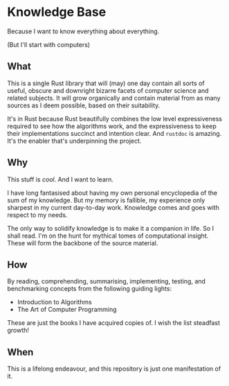 # Knowledge Base

Because I want to know everything about everything.

(But I'll start with computers)

## What

This is a single Rust library that will (may) one day contain all sorts of
useful, obscure and downright bizarre facets of computer science and related
subjects. It will grow organically and contain material from as many sources as
I deem possible, based on their suitability.

It's in Rust because Rust beautifully combines the low level expressiveness
required to see how the algorithms work, and the expressiveness to keep their
implementations succinct and intention clear. And `rustdoc` is amazing. It's the
enabler that's underpinning the project.

## Why

This stuff is *cool*. And I want to learn.

I have long fantasised about having my own personal encyclopedia of the sum of
my knowledge. But my memory is fallible, my experience only sharpest in my
current day-to-day work. Knowledge comes and goes with respect to my needs.

The only way to solidify knowledge is to make it a companion in life. So I shall
read. I'm on the hunt for mythical tomes of computational insight. These will
form the backbone of the source material.

## How

By reading, comprehending, summarising, implementing, testing, and benchmarking
concepts from the following guiding lights:

- Introduction to Algorithms
- The Art of Computer Programming

These are just the books I have acquired copies of. I wish the list steadfast
growth!

## When

This is a lifelong endeavour, and this repository is just one manifestation of
it.
